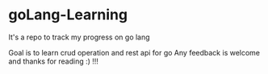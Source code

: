 # goLang-Learning
It's a repo to track my progress on go lang

Goal is to learn crud operation and rest api for go 
Any feedback is welcome and thanks for reading :) !!!
